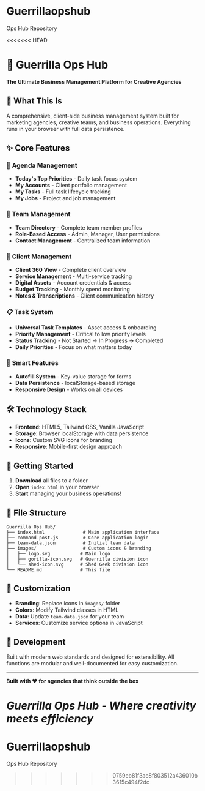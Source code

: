 # Guerrillaopshub

Ops Hub Repository

<<<<<<< HEAD
# 🦍 Guerrilla Ops Hub

**The Ultimate Business Management Platform for Creative Agencies**

## 🚀 What This Is

A comprehensive, client-side business management system built for marketing agencies, creative teams, and business operations. Everything runs in your browser with full data persistence.

## ✨ Core Features

### 🎯 **Agenda Management**
- **Today's Top Priorities** - Daily task focus system
- **My Accounts** - Client portfolio management  
- **My Tasks** - Full task lifecycle tracking
- **My Jobs** - Project and job management

### 👥 **Team Management**
- **Team Directory** - Complete team member profiles
- **Role-Based Access** - Admin, Manager, User permissions
- **Contact Management** - Centralized team information

### 🏢 **Client Management**
- **Client 360 View** - Complete client overview
- **Service Management** - Multi-service tracking
- **Digital Assets** - Account credentials & access
- **Budget Tracking** - Monthly spend monitoring
- **Notes & Transcriptions** - Client communication history

### 📋 **Task System**
- **Universal Task Templates** - Asset access & onboarding
- **Priority Management** - Critical to low priority levels
- **Status Tracking** - Not Started → In Progress → Completed
- **Daily Priorities** - Focus on what matters today

### 🔐 **Smart Features**
- **Autofill System** - Key-value storage for forms
- **Data Persistence** - localStorage-based storage
- **Responsive Design** - Works on all devices

## 🛠️ **Technology Stack**

- **Frontend**: HTML5, Tailwind CSS, Vanilla JavaScript
- **Storage**: Browser localStorage with data persistence
- **Icons**: Custom SVG icons for branding
- **Responsive**: Mobile-first design approach

## 🚀 **Getting Started**

1. **Download** all files to a folder
2. **Open** `index.html` in your browser
3. **Start** managing your business operations!

## 📁 **File Structure**

```
Guerrilla Ops Hub/
├── index.html              # Main application interface
├── command-post.js         # Core application logic
├── team-data.json          # Initial team data
├── images/                 # Custom icons & branding
│   ├── logo.svg           # Main logo
│   ├── gorilla-icon.svg   # Guerrilla division icon
│   └── shed-icon.svg      # Shed Geek division icon
└── README.md              # This file
```

## 🎨 **Customization**

- **Branding**: Replace icons in `images/` folder
- **Colors**: Modify Tailwind classes in HTML
- **Data**: Update `team-data.json` for your team
- **Services**: Customize service options in JavaScript

## 🔧 **Development**

Built with modern web standards and designed for extensibility. All functions are modular and well-documented for easy customization.

---

**Built with ❤️ for agencies that think outside the box**

*Guerrilla Ops Hub - Where creativity meets efficiency*
=======
# Guerrillaopshub
Ops Hub Repository
>>>>>>> 0759eb81f3ae8f803512a436010b3615c494f2dc


